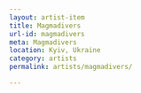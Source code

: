 ```yaml
---
layout: artist-item
title: Magmadivers
url-id: magmadivers
meta: Magmadivers
location: Kyiv, Ukraine
category: artists
permalink: artists/magmadivers/

---
```



